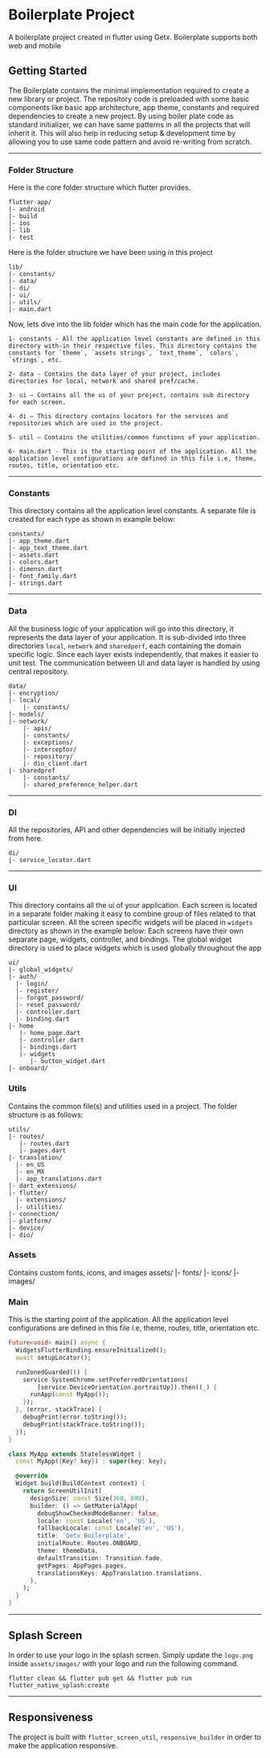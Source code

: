 # Boilerplate Project

A boilerplate project created in flutter using Getx. Boilerplate supports both web and mobile

## Getting Started

The Boilerplate contains the minimal implementation required to create a new library or project. The repository code is preloaded with some basic components like basic app architecture, app theme, constants and required dependencies to create a new project. By using boiler plate code as standard initializer, we can have same patterns in all the projects that will inherit it. This will also help in reducing setup & development time by allowing you to use same code pattern and avoid re-writing from scratch.

---

### Folder Structure

Here is the core folder structure which flutter provides.

```
flutter-app/
|- android
|- build
|- ios
|- lib
|- test
```

Here is the folder structure we have been using in this project

```
lib/
|- constants/
|- data/
|- di/
|- ui/
|- utils/
|- main.dart
```

Now, lets dive into the lib folder which has the main code for the application.

```
1- constants - All the application level constants are defined in this directory with-in their respective files. This directory contains the constants for `theme`, `assets strings`, `text_theme`, `colors`, `strings`, etc.

2- data - Contains the data layer of your project, includes directories for local, network and shared pref/cache.

3- ui — Contains all the ui of your project, contains sub directory for each screen.

4- di — This directory contains locators for the services and repositories which are used in the project.

5- util — Contains the utilities/common functions of your application.

6- main.dart - This is the starting point of the application. All the application level configurations are defined in this file i.e, theme, routes, title, orientation etc.
```

---

### Constants

This directory contains all the application level constants. A separate file is created for each type as shown in example below:

```
constants/
|- app_theme.dart
|- app_text_theme.dart
|- assets.dart
|- colors.dart
|- dimensn.dart
|- font_family.dart
|- strings.dart
```

---

### Data

All the business logic of your application will go into this directory, it represents the data layer of your application. It is sub-divided into three directories `local`, `network` and `sharedperf`, each containing the domain specific logic. Since each layer exists independently, that makes it easier to unit test. The communication between UI and data layer is handled by using central repository.

```
data/
|- encryption/
|- local/
    |- constants/
|- models/
|- network/
    |- apis/
    |- constants/
    |- exceptions/
    |- interceptor/
    |- repository/
    |- dio_client.dart
|- sharedpref
    |- constants/
    |- shared_preference_helper.dart
```

---

### DI

All the repositories, API and other dependencies will be initially injected from here.

```
di/
|- service_locator.dart
```

---

### UI

This directory contains all the ui of your application. Each screen is located in a separate folder making it easy to combine group of files related to that particular screen. All the screen specific widgets will be placed in `widgets` directory as shown in the example below:
Each screens have their own separate page, widgets, controller, and bindings.
The global widget directory is used to place widgets which is used globally throughout the app

```
ui/
|- global_widgets/
|- auth/
  |- login/
  |- register/
  |- forgot_password/
  |- reset_password/
  |- controller.dart
  |- binding.dart
|- home
   |- home_page.dart
   |- controller.dart
   |- bindings.dart
   |- widgets
      |- button_widget.dart
|- onboard/
```

### Utils

Contains the common file(s) and utilities used in a project. The folder structure is as follows:

```
utils/
|- routes/
   |- routes.dart
   |- pages.dart
|- translation/
  |- en_US
  |- en_MX
  |- app_translations.dart
|- dart_extensions/
|- flutter/
  |- extensions/
  |- utilities/
|- connection/
|- platform/
|- device/
|- dio/
```

### Assets

Contains custom fonts, icons, and images
assets/
|- fonts/
|- icons/
|- images/

### Main

This is the starting point of the application. All the application level configurations are defined in this file i.e, theme, routes, title, orientation etc.

```dart
Future<void> main() async {
  WidgetsFlutterBinding.ensureInitialized();
  await setupLocator();

  runZonedGuarded(() {
    service.SystemChrome.setPreferredOrientations(
        [service.DeviceOrientation.portraitUp]).then((_) {
      runApp(const MyApp());
    });
  }, (error, stackTrace) {
    debugPrint(error.toString());
    debugPrint(stackTrace.toString());
  });
}

class MyApp extends StatelessWidget {
  const MyApp({Key? key}) : super(key: key);

  @override
  Widget build(BuildContext context) {
    return ScreenUtilInit(
      designSize: const Size(360, 690),
      builder: () => GetMaterialApp(
        debugShowCheckedModeBanner: false,
        locale: const Locale('en', 'US'),
        fallbackLocale: const Locale('en', 'US'),
        title: 'Getx Boilerplate',
        initialRoute: Routes.ONBOARD,
        theme: themeData,
        defaultTransition: Transition.fade,
        getPages: AppPages.pages,
        translationsKeys: AppTranslation.translations,
      ),
    );
  }
}
```

---

## Splash Screen

In order to use your logo in the splash screen. Simply update the `logo.png` inside `assets/images/` with your logo and run the following command.

```
flutter clean && flutter pub get && flutter pub run flutter_native_splash:create
```

---

## Responsiveness

The project is built with `flutter_screen_util`, `responsive_builder` in order to make the application responsive.
